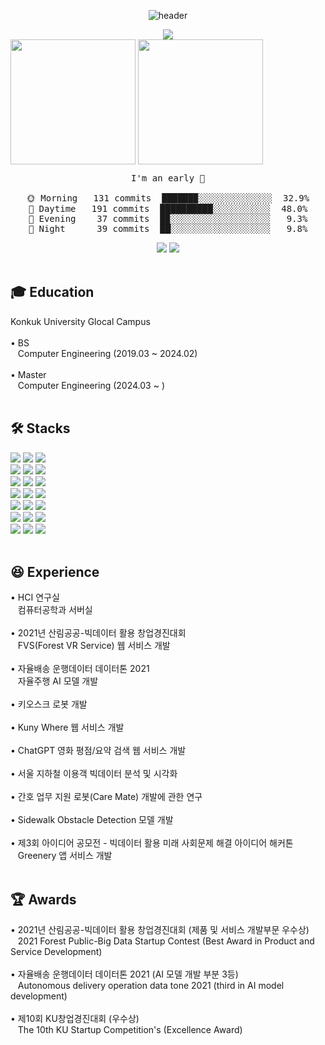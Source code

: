 <!-- 인사 -->
<div align = "center">

![header](https://capsule-render.vercel.app/api?type=rounded&color=0:43cea2,100:185a9d&fontColor=f7f5f5&text=Welcome%20to%20Taehyun's%20GitHub%20👋&animation=twinkling&fontSize=40&fontAlignY=50&fontAlign=50&height=180)

</div>

<div align = "center">
  <img src="https://hits.seeyoufarm.com/api/count/incr/badge.svg?url=https%3A%2F%2Fgithub.com%2Fthe0807&count_bg=%2379C83D&title_bg=%23555555&icon=github.svg&icon_color=%23E7E7E7&title=visit&edge_flat=false">
</div>

<!-- 상태 카드 -->
<div align = "center" style="display:flex; flex-direction:row;">
  <a>
    <img height=200 align="center" src="https://github-readme-stats-the0807s-projects.vercel.app/api?username=the0807&include_all_commits=true&count_private=true&show_icons=true&hide_border=true&rank_icon=github&custom_title=Git%20Stats&theme=transparent" />
    <img height=200 align="center" src="https://github-readme-stats-the0807s-projects.vercel.app/api/top-langs?username=the0807&layout=compact&langs_count=8&hide_border=true&card_width=320&count_private=true&theme=transparent" />
  </a>
</div>

<!-- GIST_START_MARKER -->
<pre align = "center">
I'm an early 🐤

🌞 Morning   131 commits  ██████▉░░░░░░░░░░░░░░  32.9%
🌆 Daytime   191 commits  ██████████░░░░░░░░░░░  48.0%
🌃 Evening    37 commits  █▉░░░░░░░░░░░░░░░░░░░   9.3%
🌙 Night      39 commits  ██░░░░░░░░░░░░░░░░░░░   9.8%
</pre>
<!-- GIST_END_MARKER -->

<div align = "center">
  <a href="https://the0807.notion.site/96142016cc1141fa800665d9e152d877?pvs=4" style="text-decoration: none;">
    <img src="https://img.shields.io/badge/Notion-181717?logo=Notion&logoColor=white">
  </a>

  <a href="mailto:the0807.eom@gmail.com" style="text-decoration: none;">
    <img src="https://img.shields.io/badge/Gmail-d14836?logo=Gmail&logoColor=white&link=the0807.eom@gmail.com">
  </a>
</div>
<br>

## 🎓 Education
<div style="display:flex; flex-direction:row;">
  Konkuk University Glocal Campus
</div>
<br>
<div style="display:flex; flex-direction:row;">
  • BS
</div>
<div style="display:flex; flex-direction:row;">
  &nbsp&nbsp Computer Engineering (2019.03 ~ 2024.02)
</div>
<br>
<div style="display:flex; flex-direction:row;">
  • Master
</div>
<div style="display:flex; flex-direction:row;">
  &nbsp&nbsp Computer Engineering (2024.03 ~ )
</div>
<br>

<!-- Stack -->
## 🛠️ Stacks
<div style="display:flex; flex-direction:column; align-items:flex-start;">
  <div>
  <img src="https://img.shields.io/badge/ROS-22314E?logo=ros&logoColor=white">
  <img src="https://img.shields.io/badge/ROS2-22314E?logo=ros&logoColor=white">
  <img src="https://img.shields.io/badge/GitHub-181717?logo=github&logoColor=white">
  <br>
  <img src="https://img.shields.io/badge/Raspberry Pi-A22846?logo=Raspberry-Pi&logoColor=white">
  <img src="https://img.shields.io/badge/Ubuntu-E95420?logo=Ubuntu&logoColor=white">
  <img src="https://img.shields.io/badge/Jupyter-F37626?logo=Jupyter&logoColor=white">
  <br>
  <img src="https://img.shields.io/badge/PyTorch-EE4C2C?logo=PyTorch&logoColor=white">
  <img src="https://img.shields.io/badge/TensorFlow-FF6F00?logo=TensorFlow&logoColor=white">
  <img src="https://img.shields.io/badge/Git-F05032?logo=git&logoColor=white">
  <br>
  <img src="https://img.shields.io/badge/Arduino-00878F?logo=Arduino&logoColor=white">
  <img src="https://img.shields.io/badge/Vue.js-4FC08D?logo=Vue.js&logoColor=white">
  <img src="https://img.shields.io/badge/Anaconda-44A833?logo=anaconda&logoColor=white">
  <br>
  <img src="https://img.shields.io/badge/Linux-FCC624?logo=linux&logoColor=black">
  <img src="https://img.shields.io/badge/Firebase-FFCA28?logo=firebase&logoColor=white">
  <img src="https://img.shields.io/badge/Javascript-F7DF1E?logo=javascript&logoColor=white">
  <br>
  <img src="https://img.shields.io/badge/VSCode-007ACC?logo=visual-studio-code&logoColor=white">
  <img src="https://img.shields.io/badge/Vuetify-1867C0?logo=Vuetify">
  <img src="https://img.shields.io/badge/OpenCV-5C3EE8?logo=OpenCV&logoColor=white">
  <br>
  <img src="https://img.shields.io/badge/Python-3776AB?logo=python&logoColor=white">
  <img src="https://img.shields.io/badge/C/C++-3776AB?logo=C%2B%2B&logoColor=white"/>
  <img src="https://img.shields.io/badge/MySQL-4479A1?logo=mysql&logoColor=white">
  <br>
</div>
<br>

## 😆 Experience
<div style="display:flex; flex-direction:row;">
  • HCI 연구실
</div>
<div style="display:flex; flex-direction:row;">
  &nbsp&nbsp 컴퓨터공학과 서버실
</div>
<br>

<div style="display:flex; flex-direction:row;">
  • 2021년 산림공공-빅데이터 활용 창업경진대회
</div>
<div style="display:flex; flex-direction:row;">
  &nbsp&nbsp FVS(Forest VR Service) 웹 서비스 개발
</div>
<br>

<div style="display:flex; flex-direction:row;">
  • 자율배송 운행데이터 데이터톤 2021
</div>
<div style="display:flex; flex-direction:row;">
  &nbsp&nbsp 자율주행 AI 모델 개발
</div>
<br>

<div style="display:flex; flex-direction:row;">
  • 키오스크 로봇 개발
</div>
<br>

<div style="display:flex; flex-direction:row;">
  • Kuny Where 웹 서비스 개발
</div>
<br>

<div style="display:flex; flex-direction:row;">
  • ChatGPT 영화 평점/요약 검색 웹 서비스 개발
</div>
<br>

<div style="display:flex; flex-direction:row;">
  • 서울 지하철 이용객 빅데이터 분석 및 시각화
</div>
<br>

<div style="display:flex; flex-direction:row;">
  • 간호 업무 지원 로봇(Care Mate) 개발에 관한 연구
</div>
<br>

<div style="display:flex; flex-direction:row;">
  • Sidewalk Obstacle Detection 모델 개발
</div>
<br>

<div style="display:flex; flex-direction:row;">
  • 제3회 아이디어 공모전 - 빅데이터 활용 미래 사회문제 해결 아이디어 해커톤
</div>
<div style="display:flex; flex-direction:row;">
  &nbsp&nbsp Greenery 앱 서비스 개발
</div>
<br>

## 🏆 Awards
<div style="display:flex; flex-direction:row;">
  • 2021년 산림공공-빅데이터 활용 창업경진대회 (제품 및 서비스 개발부문 우수상)
</div>
<div style="display:flex; flex-direction:row;">
  &nbsp&nbsp 2021 Forest Public-Big Data Startup Contest (Best Award in Product and Service Development)
</div>
<br>

<div style="display:flex; flex-direction:row;">
  • 자율배송 운행데이터 데이터톤 2021 (AI 모델 개발 부분 3등)
</div>
<div style="display:flex; flex-direction:row;">
  &nbsp&nbsp Autonomous delivery operation data tone 2021 (third in AI model development)
</div>
<br>

<div style="display:flex; flex-direction:row;">
  • 제10회 KU창업경진대회 (우수상)
</div>
<div style="display:flex; flex-direction:row;">
  &nbsp&nbsp The 10th KU Startup Competition's (Excellence Award)
</div>
<br>

<!-- Contact -->
<!--
## 📞 Contact
<div align = "center" style="display:flex; flex-direction:row;">
  <a href="mailto:the0807.eom@gmail.com">
    <img src="https://img.shields.io/badge/Gmail-d14836?logo=Gmail&logoColor=white&link=the0807.eom@gmail.com"> 
  </a>
</div>
<br>
-->

<!--
**the0807/the0807** is a ✨ _special_ ✨ repository because its `README.md` (this file) appears on your GitHub profile.

Here are some ideas to get you started:

- 🔭 I’m currently working on ...
- 🌱 I’m currently learning ...
- 👯 I’m looking to collaborate on ...
- 🤔 I’m looking for help with ...
- 💬 Ask me about ...
- 📫 How to reach me: ...
- 😄 Pronouns: ...
- ⚡ Fun fact: ...
-->
